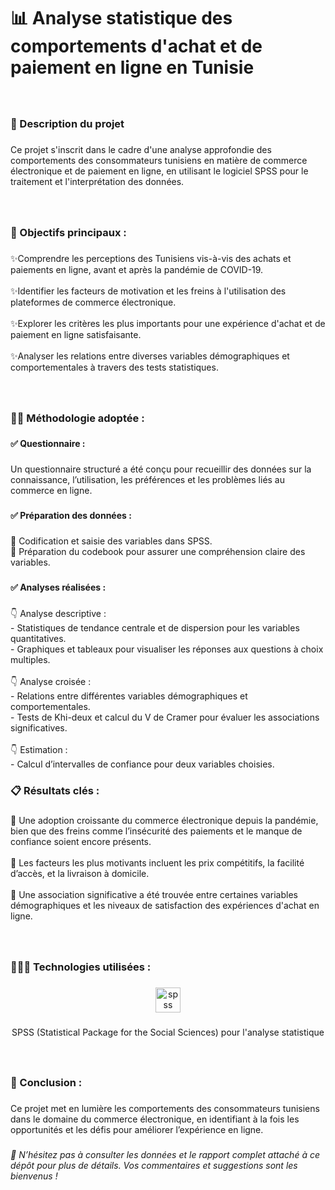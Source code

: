 <h1 align="left">📊 Analyse statistique des comportements d'achat et de paiement en ligne en Tunisie</h1>

###

<br clear="both">

<h3 align="left">🎯 Description du projet</h3>

###

<p align="left">Ce projet s'inscrit dans le cadre d'une analyse approfondie des comportements des consommateurs tunisiens en matière de commerce électronique et de paiement en ligne, en utilisant le logiciel SPSS pour le traitement et l'interprétation des données.</p>

###

<br clear="both">

<h3 align="left">🎯 Objectifs principaux :</h3>

###

<p align="left">✨Comprendre les perceptions des Tunisiens vis-à-vis des achats et paiements en ligne, avant et après la pandémie de COVID-19.<br><br>✨Identifier les facteurs de motivation et les freins à l'utilisation des plateformes de commerce électronique.<br><br>✨Explorer les critères les plus importants pour une expérience d'achat et de paiement en ligne satisfaisante.<br><br>✨Analyser les relations entre diverses variables démographiques et comportementales à travers des tests statistiques.</p>

###

<br clear="both">

<h3 align="left">🕵️‍♂️ Méthodologie adoptée :</h3>

###

<h4 align="left">✅ Questionnaire :</h4>

###

<p align="left">Un questionnaire structuré a été conçu pour recueillir des données sur la connaissance, l’utilisation, les préférences et les problèmes liés au commerce en ligne.</p>

###

<h4 align="left">✅ Préparation des données :</h4>

###

<p align="left">🔎 Codification et saisie des variables dans SPSS.<br>🔎 Préparation du codebook pour assurer une compréhension claire des variables.</p>

###

<h4 align="left">✅ Analyses réalisées :</h4>

###

<p align="left">👇 Analyse descriptive :<br> - Statistiques de tendance centrale et de dispersion pour les variables quantitatives.<br>- Graphiques et tableaux pour visualiser les réponses aux questions à choix multiples.<br><br>👇 Analyse croisée :<br>- Relations entre différentes variables démographiques et comportementales.<br>- Tests de Khi-deux et calcul du V de Cramer pour évaluer les associations significatives.<br><br>👇 Estimation :<br>- Calcul d’intervalles de confiance pour deux variables choisies.</p>

###

<h3 align="left">📋 Résultats clés :</h3>

###

<p align="left">🚀 Une adoption croissante du commerce électronique depuis la pandémie, bien que des freins comme l’insécurité des paiements et le manque de confiance soient encore présents.<br><br>🚀 Les facteurs les plus motivants incluent les prix compétitifs, la facilité d’accès, et la livraison à domicile.<br><br>🚀 Une association significative a été trouvée entre certaines variables démographiques et les niveaux de satisfaction des expériences d'achat en ligne.</p>

###

<br clear="both">

<h3 align="left">👨🏻‍💻 Technologies utilisées :</h3>

###

<div align="center">
  <img src="https://cdn.jsdelivr.net/gh/devicons/devicon/icons/spss/spss-original.svg" height="40" alt="spss logo"  />
</div>

###

<p align="center">SPSS (Statistical Package for the Social Sciences)  pour l'analyse statistique</p>

###

<br clear="both">

<h3 align="left">📌 Conclusion :</h3>

###

<p align="left">Ce projet met en lumière les comportements des consommateurs tunisiens dans le domaine du commerce électronique, en identifiant à la fois les opportunités et les défis pour améliorer l’expérience en ligne.</p>

###

<h6 align="left">🔗 N’hésitez pas à consulter les données et le rapport complet attaché à ce dépôt pour plus de détails. Vos commentaires et suggestions sont les bienvenus !</h6>

###
